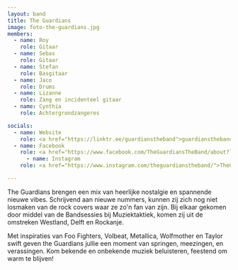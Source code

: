 ```yaml
---
layout: band
title: The Guardians
image: foto-the-guardians.jpg
members:
  - name: Roy
    role: Gitaar
  - name: Sebas
    role: Gitaar
  - name: Stefan
    role: Basgitaar
  - name: Jaco
    role: Drums
  - name: Lizanne
    role: Zang en incidenteel gitaar
  - name: Cynthia
    role: Achtergrondzangeres

socials:
  - name: Website
    role: <a href="https://linktr.ee/guardianstheband">guardianstheband</a>
  - name: Facebook
    role: <a href="https://www.facebook.com/TheGuardiansTheBand/about?locale=nl_NL">TheGuardiansTheBand</a>
      - name: Instagram
    role: <a href="https://www.instagram.com/theguardianstheband/">TheGuardiansTheBand</a>

---
```


The Guardians brengen een mix van heerlijke nostalgie en spannende nieuwe vibes. Schrijvend aan nieuwe nummers, kunnen zij zich nog niet losmaken van de rock covers waar ze zo'n fan van zijn. Bij elkaar gekomen door middel van de Bandsessies bij Muziektaktiek, komen zij uit de omstreken Westland, Delft en Rockanje. 

Met inspiraties van Foo Fighters, Volbeat, Metallica, Wolfmother en Taylor swift geven the Guardians jullie een moment van springen, meezingen, en verassingen. Kom bekende en onbekende muziek beluisteren, feestend om warm te blijven!
